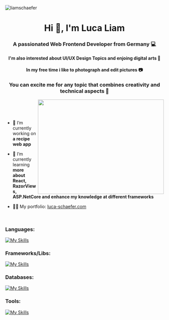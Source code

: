 
<p align="left"> <img src="https://komarev.com/ghpvc/?username=liamschaefer&label=Profile%20views&color=0e75b6&style=flat" alt="liamschaefer" /> </p>
<div>
<h1 align="center">Hi 👋, I'm Luca Liam</h1>
<h3 align="center">A passionated Web Frontend Developer from Germany 💻</h3>
<h4 align="center">I'm also interested about UI/UX Design Topics and enjoing digital arts 🎨 <br></h4> 
<h4 align="center">In my free time i like to photograph and edit pictures 📷<br></h4> 
<h3 align="center"> You can excite me for any topic that combines creativity and technical aspects 🤩</h3>
</div>


<img src="https://static.vecteezy.com/system/resources/previews/019/153/003/original/3d-minimal-programming-icon-coding-screen-web-development-concept-laptop-with-a-coding-screen-and-a-coding-icon-3d-illustration-png.png" width="400" height="300" align="right"/>

<br>
<br>
<br>

- 🔭 I’m currently working on **a recipe web app**

- 🌱 I’m currently learning **more about React, RazorViews, ASP.NetCore and enhance my knowledge at different frameworks**

- 👨‍💻 My portfolio: [luca-schaefer.com](https://luca-schaefer.com)

<br>

<h3 align="left">Languages:</h3>

[![My Skills](https://skillicons.dev/icons?i=js,ts,css,html,jquery,java,cs,dotnet&perline=10)](https://skillicons.dev)

<h3 align="left">Frameworks/Libs:</h3>

[![My Skills](https://skillicons.dev/icons?i=react,materialui,tailwind,bootstrap,spring,hibernate&perline=10)](https://skillicons.dev)

<h3 align="left">Databases:</h3>

[![My Skills](https://skillicons.dev/icons?i=mysql,mongodb)](https://skillicons.dev)

<h3 align="left">Tools:</h3>

[![My Skills](https://skillicons.dev/icons?i=git,gitlab,azure,idea,ps,rider,visualstudio,vscode&perline=10)](https://skillicons.dev)













